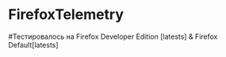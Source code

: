 # FirefoxTelemetry
#Тестировалось на Firefox Developer Edition [latests] & Firefox Default[latests]
